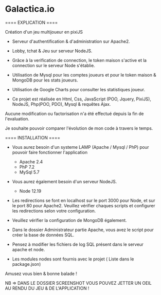 # Galactica.io

==== EXPLICATION ====

Création d'un jeu multijoueur en pixiJS

- Serveur d'authentification & d'administration sur Apache2.
- Lobby, tchat & Jeu sur serveur NodeJS.
- Grâce à la verification de connection, le token maison s'active et la connection sur le serveur Node s'établie.
- Utilisation de Mysql pour les comptes joueurs et pour le token maison & MongoDB pour les stats joueurs.
- Utilisation de Google Charts pour consulter les statistiques joueur.

- Ce projet est réalisée en Html, Css, JavaScript (POO, Jquery, PixiJS), NodeJS, Php(POO, PDO), Mysql & requêtes Ajax.

Aucune modification ou factorisation n'a été effectué depuis la fin de l'evaluation.

Je souhaite pouvoir comparer l'évolution de mon code à travers le temps.

==== INSTALLATION ====

- Vous aurez besoin d'un systeme LAMP (Apache / Mysql / PhP) pour pouvoir faire fonctionner l'application
    - Apache 2.4
    - PhP 7.2
    - MySql 5.7

- Vous aurez également besoin d'un serveur NodeJS.
    - Node 12.19

- Les redirections se font en localhost sur le port 3000 pour Node, et sur le port 80 pour Apache2. Veuillez vérifier chaques scripts et configurer les redirections selon votre configuration.

- Veuillez vérifier la configuration de MongoDB également.

- Dans le dossier Administrateur partie Apache, vous avez le script pour créer la base de données SQL.

- Pensez à modifier les fichiers de log SQL présent dans le serveur apache et node.

- Les modules nodes sont fournis avec le projet ( Liste dans le package.json)

Amusez vous bien & bonne balade !

NB => DANS LE DOSSIER SCREENSHOT VOUS POUVEZ JETTER UN OEIL AU RENDU DU JEU & DE L'APPLICATION !